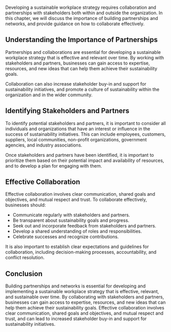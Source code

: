 
Developing a sustainable workplace strategy requires collaboration and partnerships with stakeholders both within and outside the organization. In this chapter, we will discuss the importance of building partnerships and networks, and provide guidance on how to collaborate effectively.

Understanding the Importance of Partnerships
--------------------------------------------

Partnerships and collaborations are essential for developing a sustainable workplace strategy that is effective and relevant over time. By working with stakeholders and partners, businesses can gain access to expertise, resources, and new ideas that can help them achieve their sustainability goals.

Collaboration can also increase stakeholder buy-in and support for sustainability initiatives, and promote a culture of sustainability within the organization and in the wider community.

Identifying Stakeholders and Partners
-------------------------------------

To identify potential stakeholders and partners, it is important to consider all individuals and organizations that have an interest or influence in the success of sustainability initiatives. This can include employees, customers, suppliers, local communities, non-profit organizations, government agencies, and industry associations.

Once stakeholders and partners have been identified, it is important to prioritize them based on their potential impact and availability of resources, and to develop a plan for engaging with them.

Effective Collaboration
-----------------------

Effective collaboration involves clear communication, shared goals and objectives, and mutual respect and trust. To collaborate effectively, businesses should:

* Communicate regularly with stakeholders and partners.
* Be transparent about sustainability goals and progress.
* Seek out and incorporate feedback from stakeholders and partners.
* Develop a shared understanding of roles and responsibilities.
* Celebrate successes and recognize contributions.

It is also important to establish clear expectations and guidelines for collaboration, including decision-making processes, accountability, and conflict resolution.

Conclusion
----------

Building partnerships and networks is essential for developing and implementing a sustainable workplace strategy that is effective, relevant, and sustainable over time. By collaborating with stakeholders and partners, businesses can gain access to expertise, resources, and new ideas that can help them achieve their sustainability goals. Effective collaboration involves clear communication, shared goals and objectives, and mutual respect and trust, and can lead to increased stakeholder buy-in and support for sustainability initiatives.
